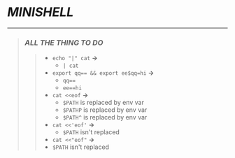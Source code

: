 # ***MINISHELL***

---

> ### ***ALL THE THING TO DO***
>
>> - `echo "|" cat` **->** 
>>   - `| cat`
>> - `export qq== && export ee$qq=hi` **->**
>>   - `qq==`
>>   - `ee==hi`
>> - `cat <<eof` **->**
>>   - `$PATH` is replaced by env var
>>   - `$PATHP` is replaced by env var
>>   - `$PATH^` is replaced by env var
>> - `cat <<'eof'` **->**
>>   - `$PATH` isn't replaced
>> - `cat <<"eof"` **->**
>>  - `$PATH` isn't replaced